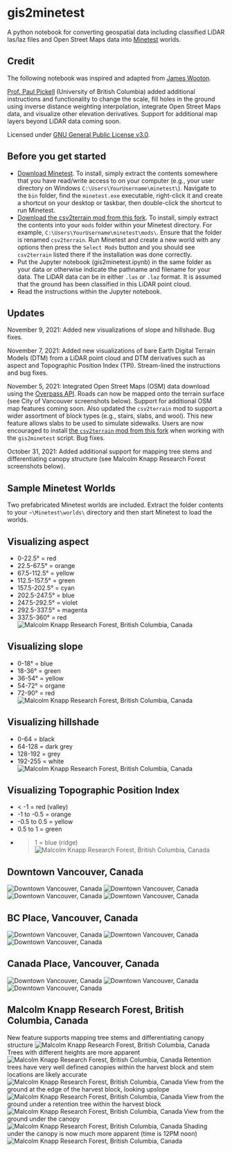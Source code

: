 # gis2minetest
A python notebook for converting geospatial data including classified LiDAR las/laz files and Open Street Maps data into [Minetest](https://www.minetest.net/downloads/) worlds.

## Credit
The following notebook was inspired and adapted from [James Wooton](https://gist.github.com/quantumjim/2d9ea27d0e0428a537b953ac04d3721b).

[Prof. Paul Pickell](https://github.com/pauldpickell) (University of British Columbia) added additional instructions and functionality to change the scale, fill holes in the ground using inverse distance weighting interpolation, integrate Open Street Maps data, and visualize other elevation derivatives. Support for additional map layers beyond LiDAR data coming soon.

Licensed under [GNU General Public License v3.0](https://www.gnu.org/licenses/gpl-3.0.en.html).

## Before you get started
- [Download Minetest](https://www.minetest.net/downloads/). To install, simply extract the contents somewhere that you have read/write access to on your computer (e.g., your user directory on Windows `C:\Users\YourUsername\minetest\`). Navigate to the `bin` folder, find the `minetest.exe` executable, right-click it and create a shortcut on your desktop or taskbar, then double-click the shortcut to run Minetest.
- [Download the csv2terrain mod from this fork](https://github.com/pauldpickell/csv2terrain). To install, simply extract the contents into your `mods` folder within your Minetest directory. For example, `C:\Users\YourUsername\minetest\mods\`. Ensure that the folder is renamed `csv2terrain`. Run Minetest and create a new world with any options then press the `Select Mods` button and you should see `csv2terrain` listed there if the installation was done correctly.
- Put the Jupyter notebook (gis2minetest.ipynb) in the same folder as your data or otherwise indicate the pathname and filename for your data. The LiDAR data can be in either `.las` or `.laz` format. It is assumed that the ground has been classified in this LiDAR point cloud.
- Read the instructions within the Jupyter notebook.

## Updates
November 9, 2021: Added new visualizations of slope and hillshade. Bug fixes.

November 7, 2021: Added new visualizations of bare Earth Digital Terrain Models (DTM) from a LiDAR point cloud and DTM derivatives such as aspect and Topographic Position Index (TPI). Stream-lined the instructions and bug fixes.

November 5, 2021: Integrated Open Street Maps (OSM) data download using the [Overpass API](https://wiki.openstreetmap.org/wiki/Overpass_API). Roads can now be mapped onto the terrain surface (see City of Vancouver screenshots below). Support for additional OSM map features coming soon. Also updated the `csv2terrain` mod to support a wider assortment of block types (e.g., stairs, slabs, and wool). This new feature allows slabs to be used to simulate sidewalks. Users are now encouraged to install [the `csv2terrain` mod from this fork](https://github.com/pauldpickell/csv2terrain) when working with the `gis2minetest` script. Bug fixes.

October 31, 2021: Added additional support for mapping tree stems and differentiating canopy structure (see Malcolm Knapp Research Forest screenshots below).

## Sample Minetest Worlds
Two prefabricated Minetest worlds are included. Extract the folder contents to your `~\Minetest\worlds\` directory and then start Minetest to load the worlds.

## Visualizing aspect
- 0-22.5° = red
- 22.5-67.5° = orange
- 67.5-112.5° = yellow
- 112.5-157.5° = green
- 157.5-202.5° = cyan
- 202.5-247.5° = blue
- 247.5-292.5° = violet
- 292.5-337.5° = magenta
- 337.5-360° = red
![Malcolm Knapp Research Forest, British Columbia, Canada](/screenshots/aspect5.png)
## Visualizing slope
- 0-18° = blue
- 18-36° = green
- 36-54° = yellow
- 54-72° = organe
- 72-90° = red
![Malcolm Knapp Research Forest, British Columbia, Canada](/screenshots/slope.png)
## Visualizing hillshade
- 0-64 = black
- 64-128 = dark grey
- 128-192 = grey
- 192-255 = white
![Malcolm Knapp Research Forest, British Columbia, Canada](/screenshots/hillshade.png)
## Visualizing Topographic Position Index
- < -1 = red (valley)
- -1 to -0.5 = orange
- -0.5 to 0.5 = yellow
- 0.5 to 1 = green
- > 1 = blue (ridge)
![Malcolm Knapp Research Forest, British Columbia, Canada](/screenshots/TPI.PNG)

## Downtown Vancouver, Canada
![Downtown Vancouver, Canada](/screenshots/downtownroads1.png)
![Downtown Vancouver, Canada](/screenshots/downtownroads2.png)
![Downtown Vancouver, Canada](/screenshots/downtownroads3.png)
![Downtown Vancouver, Canada](/screenshots/downtownroads4.png)

## BC Place, Vancouver, Canada
![Downtown Vancouver, Canada](/screenshots/bcplace2.png)
![Downtown Vancouver, Canada](/screenshots/bcplace3.png)
![Downtown Vancouver, Canada](/screenshots/bcplace4.png)

## Canada Place, Vancouver, Canada
![Downtown Vancouver, Canada](/screenshots/canadaplace1.png)
![Downtown Vancouver, Canada](/screenshots/canadaplace2.png)
![Downtown Vancouver, Canada](/screenshots/canadaplace3.png)

## Malcolm Knapp Research Forest, British Columbia, Canada
New feature supports mapping tree stems and differentiating canopy structure
![Malcolm Knapp Research Forest, British Columbia, Canada](/screenshots/mkrf1.png)
Trees with different heights are more apparent
![Malcolm Knapp Research Forest, British Columbia, Canada](/screenshots/mkrf2.png)
Retention trees have very well defined canopies within the harvest block and stem locations are likely accurate
![Malcolm Knapp Research Forest, British Columbia, Canada](/screenshots/mkrf3.png)
View from the ground at the edge of the harvest block, looking upslope
![Malcolm Knapp Research Forest, British Columbia, Canada](/screenshots/mkrf4.png)
View from the ground under a retention tree within the harvest block
![Malcolm Knapp Research Forest, British Columbia, Canada](/screenshots/mkrf5.png)
View from the ground under the canopy
![Malcolm Knapp Research Forest, British Columbia, Canada](/screenshots/mkrf6.png)
Shading under the canopy is now much more apparent (time is 12PM noon)
![Malcolm Knapp Research Forest, British Columbia, Canada](/screenshots/mkrf7.png)
